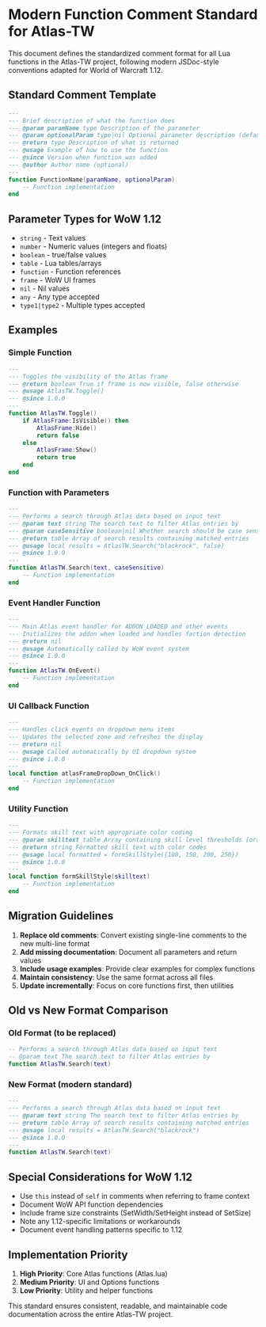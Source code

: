# Modern Function Comment Standard for Atlas-TW

This document defines the standardized comment format for all Lua functions in the Atlas-TW project, following modern JSDoc-style conventions adapted for World of Warcraft 1.12.

## Standard Comment Template

```lua
---
--- Brief description of what the function does
--- @param paramName type Description of the parameter
--- @param optionalParam type|nil Optional parameter description (default: value)
--- @return type Description of what is returned
--- @usage Example of how to use the function
--- @since Version when function was added
--- @author Author name (optional)
---
function FunctionName(paramName, optionalParam)
    -- Function implementation
end
```

## Parameter Types for WoW 1.12

- `string` - Text values
- `number` - Numeric values (integers and floats)
- `boolean` - true/false values
- `table` - Lua tables/arrays
- `function` - Function references
- `frame` - WoW UI frames
- `nil` - Nil values
- `any` - Any type accepted
- `type1|type2` - Multiple types accepted

## Examples

### Simple Function
```lua
---
--- Toggles the visibility of the Atlas frame
--- @return boolean True if frame is now visible, false otherwise
--- @usage AtlasTW.Toggle()
--- @since 1.0.0
---
function AtlasTW.Toggle()
    if AtlasFrame:IsVisible() then
        AtlasFrame:Hide()
        return false
    else
        AtlasFrame:Show()
        return true
    end
end
```

### Function with Parameters
```lua
---
--- Performs a search through Atlas data based on input text
--- @param text string The search text to filter Atlas entries by
--- @param caseSensitive boolean|nil Whether search should be case sensitive (default: false)
--- @return table Array of search results containing matched entries
--- @usage local results = AtlasTW.Search("blackrock", false)
--- @since 1.0.0
---
function AtlasTW.Search(text, caseSensitive)
    -- Function implementation
end
```

### Event Handler Function
```lua
---
--- Main Atlas event handler for ADDON_LOADED and other events
--- Initializes the addon when loaded and handles faction detection
--- @return nil
--- @usage Automatically called by WoW event system
--- @since 1.0.0
---
function AtlasTW.OnEvent()
    -- Function implementation
end
```

### UI Callback Function
```lua
---
--- Handles click events on dropdown menu items
--- Updates the selected zone and refreshes the display
--- @return nil
--- @usage Called automatically by UI dropdown system
--- @since 1.0.0
---
local function atlasFrameDropDown_OnClick()
    -- Function implementation
end
```

### Utility Function
```lua
---
--- Formats skill text with appropriate color coding
--- @param skilltext table Array containing skill level thresholds [orange, yellow, green, grey]
--- @return string Formatted skill text with color codes
--- @usage local formatted = formSkillStyle({100, 150, 200, 250})
--- @since 1.0.0
---
local function formSkillStyle(skilltext)
    -- Function implementation
end
```

## Migration Guidelines

1. **Replace old comments**: Convert existing single-line comments to the new multi-line format
2. **Add missing documentation**: Document all parameters and return values
3. **Include usage examples**: Provide clear examples for complex functions
4. **Maintain consistency**: Use the same format across all files
5. **Update incrementally**: Focus on core functions first, then utilities

## Old vs New Format Comparison

### Old Format (to be replaced)
```lua
-- Performs a search through Atlas data based on input text
-- @param text The search text to filter Atlas entries by
function AtlasTW.Search(text)
```

### New Format (modern standard)
```lua
---
--- Performs a search through Atlas data based on input text
--- @param text string The search text to filter Atlas entries by
--- @return table Array of search results containing matched entries
--- @usage local results = AtlasTW.Search("blackrock")
--- @since 1.0.0
---
function AtlasTW.Search(text)
```

## Special Considerations for WoW 1.12

- Use `this` instead of `self` in comments when referring to frame context
- Document WoW API function dependencies
- Include frame size constraints (SetWidth/SetHeight instead of SetSize)
- Note any 1.12-specific limitations or workarounds
- Document event handling patterns specific to 1.12

## Implementation Priority

1. **High Priority**: Core Atlas functions (Atlas.lua)
2. **Medium Priority**: UI and Options functions
3. **Low Priority**: Utility and helper functions

This standard ensures consistent, readable, and maintainable code documentation across the entire Atlas-TW project.